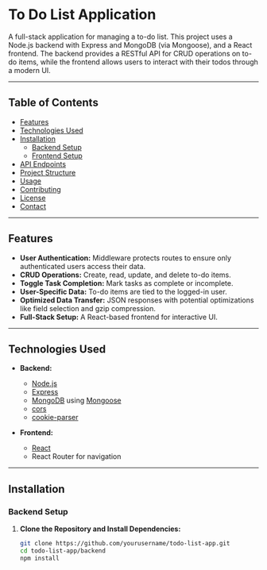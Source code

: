 # To Do List Application

A full-stack application for managing a to-do list. This project uses a Node.js backend with Express and MongoDB (via Mongoose), and a React frontend. The backend provides a RESTful API for CRUD operations on to-do items, while the frontend allows users to interact with their todos through a modern UI.

---

## Table of Contents

- [Features](#features)
- [Technologies Used](#technologies-used)
- [Installation](#installation)
  - [Backend Setup](#backend-setup)
  - [Frontend Setup](#frontend-setup)
- [API Endpoints](#api-endpoints)
- [Project Structure](#project-structure)
- [Usage](#usage)
- [Contributing](#contributing)
- [License](#license)
- [Contact](#contact)

---

## Features

- **User Authentication:** Middleware protects routes to ensure only authenticated users access their data.
- **CRUD Operations:** Create, read, update, and delete to-do items.
- **Toggle Task Completion:** Mark tasks as complete or incomplete.
- **User-Specific Data:** To-do items are tied to the logged-in user.
- **Optimized Data Transfer:** JSON responses with potential optimizations like field selection and gzip compression.
- **Full-Stack Setup:** A React-based frontend for interactive UI.

---

## Technologies Used

- **Backend:**
  - [Node.js](https://nodejs.org/)
  - [Express](https://expressjs.com/)
  - [MongoDB](https://www.mongodb.com/) using [Mongoose](https://mongoosejs.com/)
  - [cors](https://www.npmjs.com/package/cors)
  - [cookie-parser](https://www.npmjs.com/package/cookie-parser)

- **Frontend:**
  - [React](https://reactjs.org/)
  - React Router for navigation

---

## Installation

### Backend Setup

1. **Clone the Repository and Install Dependencies:**

   ```bash
   git clone https://github.com/yourusername/todo-list-app.git
   cd todo-list-app/backend
   npm install
